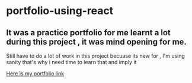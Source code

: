 ﻿# portfolio-using-react
 <h2>It was a practice portfolio for me learnt a lot during this project , it was mind opening for me.</h2>
<p>Still have to do a lot of work in this project becuase its new for , I'm using sanity that's why i need time to learn that and imply it</p>
<a href="https://akhileshportfolio.netlify.app/">Here is my portfolio link</a>
